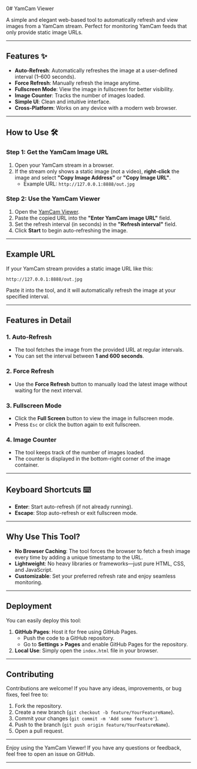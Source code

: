 0# YamCam Viewer

A simple and elegant web-based tool to automatically refresh and view images from a YamCam stream. Perfect for monitoring YamCam feeds that only provide static image URLs.

---

## Features ✨
- **Auto-Refresh**: Automatically refreshes the image at a user-defined interval (1–600 seconds).
- **Force Refresh**: Manually refresh the image anytime.
- **Fullscreen Mode**: View the image in fullscreen for better visibility.
- **Image Counter**: Tracks the number of images loaded.
- **Simple UI**: Clean and intuitive interface.
- **Cross-Platform**: Works on any device with a modern web browser.

---

## How to Use 🛠️

### Step 1: Get the YamCam Image URL
1. Open your YamCam stream in a browser.
2. If the stream only shows a static image (not a video), **right-click** the image and select **"Copy Image Address"** or **"Copy Image URL"**.
   - Example URL: `http://127.0.0.1:8888/out.jpg`

### Step 2: Use the YamCam Viewer
1. Open the [YamCam Viewer](https://0xlittlespidy.github.io/yamcam-viewer/).
2. Paste the copied URL into the **"Enter YamCam image URL"** field.
3. Set the refresh interval (in seconds) in the **"Refresh interval"** field.
4. Click **Start** to begin auto-refreshing the image.

---

## Example URL
If your YamCam stream provides a static image URL like this:
```
http://127.0.0.1:8888/out.jpg
```
Paste it into the tool, and it will automatically refresh the image at your specified interval.

---

## Features in Detail

### 1. **Auto-Refresh**
- The tool fetches the image from the provided URL at regular intervals.
- You can set the interval between **1 and 600 seconds**.

### 2. **Force Refresh**
- Use the **Force Refresh** button to manually load the latest image without waiting for the next interval.

### 3. **Fullscreen Mode**
- Click the **Full Screen** button to view the image in fullscreen mode.
- Press `Esc` or click the button again to exit fullscreen.

### 4. **Image Counter**
- The tool keeps track of the number of images loaded.
- The counter is displayed in the bottom-right corner of the image container.

---

## Keyboard Shortcuts ⌨️
- **Enter**: Start auto-refresh (if not already running).
- **Escape**: Stop auto-refresh or exit fullscreen mode.

---

## Why Use This Tool?
- **No Browser Caching**: The tool forces the browser to fetch a fresh image every time by adding a unique timestamp to the URL.
- **Lightweight**: No heavy libraries or frameworks—just pure HTML, CSS, and JavaScript.
- **Customizable**: Set your preferred refresh rate and enjoy seamless monitoring.

---

## Deployment
You can easily deploy this tool:
1. **GitHub Pages**: Host it for free using GitHub Pages.
   - Push the code to a GitHub repository.
   - Go to **Settings > Pages** and enable GitHub Pages for the repository.
2. **Local Use**: Simply open the `index.html` file in your browser.

---

## Contributing
Contributions are welcome! If you have any ideas, improvements, or bug fixes, feel free to:
1. Fork the repository.
2. Create a new branch (`git checkout -b feature/YourFeatureName`).
3. Commit your changes (`git commit -m 'Add some feature'`).
4. Push to the branch (`git push origin feature/YourFeatureName`).
5. Open a pull request.

---

Enjoy using the YamCam Viewer! If you have any questions or feedback, feel free to open an issue on GitHub.

---
